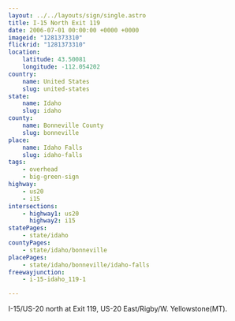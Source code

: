 ```yaml
---
layout: ../../layouts/sign/single.astro
title: I-15 North Exit 119
date: 2006-07-01 00:00:00 +0000 +0000
imageid: "1281373310"
flickrid: "1281373310"
location:
    latitude: 43.50081
    longitude: -112.054202
country:
    name: United States
    slug: united-states
state:
    name: Idaho
    slug: idaho
county:
    name: Bonneville County
    slug: bonneville
place:
    name: Idaho Falls
    slug: idaho-falls
tags:
    - overhead
    - big-green-sign
highway:
    - us20
    - i15
intersections:
    - highway1: us20
      highway2: i15
statePages:
    - state/idaho
countyPages:
    - state/idaho/bonneville
placePages:
    - state/idaho/bonneville/idaho-falls
freewayjunction:
    - i-15-idaho_119-1

---
```

I-15/US-20 north at Exit 119, US-20 East/Rigby/W. Yellowstone(MT).